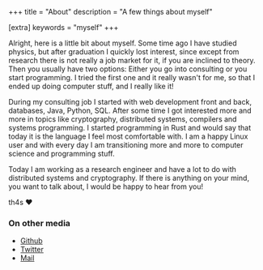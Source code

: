 +++
title = "About"
description = "A few things about myself"

[extra]
keywords = "myself"
+++

Alright, here is a little bit about myself. Some time ago I have studied
physics, but after graduation I quickly lost interest, since except from
research there is not really a job market for it, if you are inclined to theory.
Then you usually have two options: Either you go into consulting or you start
programming. I tried the first one and it really wasn't for me, so that I ended
up doing computer stuff, and I really like it!

During my consulting job I started with web development front and back,
databases, Java, Python, SQL. After some time I got interested more and more in
topics like cryptography, distributed systems, compilers and systems
programming. I started programming in Rust and would say that today it is the
language I feel most comfortable with. I am a happy Linux user and with every
day I am transitioning more and more to computer science and programming stuff.

Today I am working as a research engineer and have a lot to do with distributed
systems and cryptography. If there is anything on your mind, you want to talk
about, I would be happy to hear from you!

th4s :heart:

### On other media
- [Github](https://github.com/th4s)
- [Twitter](https://twitter.com/th4s_)
- [Mail](mailto:c3lzdGVtc0BtZXRhdm9pZC54eXo=)




